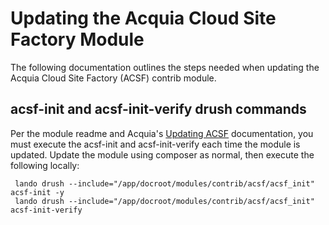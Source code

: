 # Updating the Acquia Cloud Site Factory Module
The following documentation outlines the steps needed when updating
the Acquia Cloud Site Factory (ACSF) contrib module.

## acsf-init and acsf-init-verify drush commands
Per the module readme and Acquia's [Updating ACSF] documentation,
you must execute the acsf-init and acsf-init-verify each time the
module is updated.
Update the module using composer as normal, then execute the
following locally:
```shell
 lando drush --include="/app/docroot/modules/contrib/acsf/acsf_init" acsf-init -y
 lando drush --include="/app/docroot/modules/contrib/acsf/acsf_init" acsf-init-verify
```


[Updating ACSF]: https://docs.acquia.com/site-factory/workflow/deployments/acsf-init/
